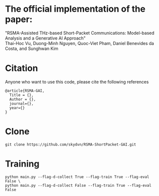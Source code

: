 # The official implementation of the paper: 
"RSMA-Assisted THz-based Short-Packet Communications: Model-based Analysis and a Generative AI Approach" \
Thai-Hoc Vu, Duong-Minh Nguyen, Quoc-Viet Pham, Daniel Benevides da Costa, and Sunghwan Kim

# Citation
Anyone who want to use this code, please cite the following references
```
@article{RSMA-GAI,
  Title = {},
  Author = {},
  journal={},
  year={}
}
```

# Clone
```
git clone https://github.com/skydvn/RSMA-ShortPacket-GAI.git
```

# Training
```commandline
python main.py --flag-d-collect True --flag-train True --flag-eval False \
python main.py --flag-d-collect False --flag-train True --flag-eval False
```

